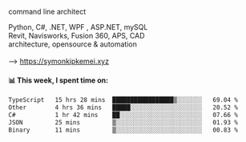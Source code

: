 command line architect

Python, C#, .NET, WPF , ASP.NET, mySQL <br>
Revit, Navisworks, Fusion 360, APS, CAD <br>
architecture, opensource & automation<br>
<br>
--> https://symonkipkemei.xyz

#### 📊 This week, I spent time on:
<!--START_SECTION:waka-->

```txt
TypeScript   15 hrs 28 mins  █████████████████▒░░░░░░░   69.04 %
Other        4 hrs 36 mins   █████░░░░░░░░░░░░░░░░░░░░   20.52 %
C#           1 hr 42 mins    ██░░░░░░░░░░░░░░░░░░░░░░░   07.66 %
JSON         25 mins         ▒░░░░░░░░░░░░░░░░░░░░░░░░   01.93 %
Binary       11 mins         ▒░░░░░░░░░░░░░░░░░░░░░░░░   00.83 %
```

<!--END_SECTION:waka-->
